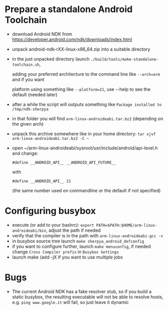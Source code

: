 # Prepare a standalone Android Toolchain
- download Android NDK from https://developer.android.com/ndk/downloads/index.html
- unpack android-ndk-rXX-linux-x86_64.zip into a suitable directory
- in the just unpacked directory launch `./build/tools/make-standalone-toolchain.sh`,

  adding your preferred architecture to the command line like `--arch=arm` and if you want

  platform using something like `--platform=21`, use --help to see the default (needed later)
- after a while the script will outputs something like `Package installed to /tmp/ndk-sherpya`
- in that folder you will find `arm-linux-androideabi.tar.bz2` (depending on the given arch)
- unpack this archive somewhere like in your home directory: `tar xjvf arm-linux-androideabi.tar.bz2 -C ~`
- open ~/arm-linux-androideabi/sysroot/usr/include/android/api-level.h and change:

  `#define __ANDROID_API__ __ANDROID_API_FUTURE__`

  with

  `#define __ANDROID_API__ 21`

  (the same number used on commandline or the default if not specified)

# Configuring busybox
- execute (or add to your bashrc): `export PATH=$PATH:$HOME/arm-linux-androideabi/bin`,
  adjust the path if needed
- verify that the compiler is in the path with `arm-linux-androideabi-gcc -v`
- in busybox source tree launch `make sherpya_android_defconfig`
- if you want to configure further, launch `make menuconfig`,
  if needed change `Cross Compiler prefix` in `Busybox Settings`
- launch make (add -jX if you want to use multiple jobs

# Bugs
- The current Android NDK has a fake resolver stub, so if you build a static busybox, the resulting
  executable will not be able to resolve hosts, e.g. `ping www.google.it` will fail,
  so just leave it dynamic

